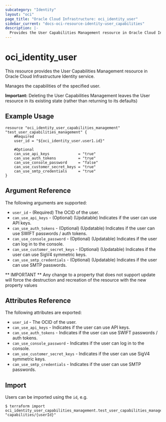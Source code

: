 ```yaml
---
subcategory: "Identity"
layout: "oci"
page_title: "Oracle Cloud Infrastructure: oci_identity_user"
sidebar_current: "docs-oci-resource-identity-user_capabilities"
description: |-
  Provides the User Capabilities Management resource in Oracle Cloud Infrastructure Identity service
---
```


# oci_identity_user
This resource provides the User Capabilities Management resource in Oracle Cloud Infrastructure Identity service.

Manages the capabilities of the specified user.

**Important:** Deleting the User Capabilities Management leaves the User resource in its existing state (rather than returning to its defaults)


## Example Usage

```hcl
resource "oci_identity_user_capabilities_management" "test_user_capabilities_management" {
	#Required
	user_id = "${oci_identity_user.user1.id}"

	#Optional 
	can_use_api_keys             = "true"
	can_use_auth_tokens          = "true"
	can_use_console_password     = "false"
	can_use_customer_secret_keys = "true"
	can_use_smtp_credentials     = "true"
}
```

## Argument Reference

The following arguments are supported:

* `user_id` - (Required) The OCID of the user.
* `can_use_api_keys` - (Optional) (Updatable) Indicates if the user can use API keys.
* `can_use_auth_tokens` - (Optional) (Updatable) Indicates if the user can use SWIFT passwords / auth tokens.
* `can_use_console_password` - (Optional) (Updatable) Indicates if the user can log in to the console.
* `can_use_customer_secret_keys` - (Optional) (Updatable) Indicates if the user can use SigV4 symmetric keys.
* `can_use_smtp_credentials` - (Optional) (Updatable) Indicates if the user can use SMTP passwords.


** IMPORTANT **
Any change to a property that does not support update will force the destruction and recreation of the resource with the new property values

## Attributes Reference

The following attributes are exported:

* `user_id` - The OCID of the user.
* `can_use_api_keys` - Indicates if the user can use API keys.
* `can_use_auth_tokens` - Indicates if the user can use SWIFT passwords / auth tokens.
* `can_use_console_password` - Indicates if the user can log in to the console.
* `can_use_customer_secret_keys` - Indicates if the user can use SigV4 symmetric keys.
* `can_use_smtp_credentials` - Indicates if the user can use SMTP passwords.

## Import

Users can be imported using the `id`, e.g.

```
$ terraform import oci_identity_user_capabilities_management.test_user_capabilities_management "capabilities/{userId}"
```

